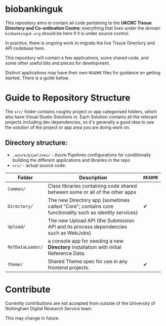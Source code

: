 # biobankinguk

This repository aims to contain all code pertaining to the **UKCRC Tissue Directory and Co-ordination Centre**; everything that lives under the domain `biobankinguk.org` should be here if it is under source control.

In practice, there is ongoing work to migrate the live Tissue Directory and API codebase here.

This repository will contain a few applications, some shared code, and some other useful bits and pieces for development.

Distinct applications may have their own `README` files for guidance on getting started. There is a guide below.

# Guide to Repository Structure

The `src/` folder contains roughly project or app categorised folders, which also have Visual Studio Solutions in. Each Solution contains all the relevant projects including dev dependencies, so it's generally a good idea to use the solution of the project or app area you are doing work on.

## Directory structure:

- `.azure/pipelines/` - Azure Pipelines configurations for conditionally building the different applications and libraries in the repo
- `src/` - actual source code:

| Folder | Description | `README` |
| - | - | - |
| `Common/` | Class libraries containing code shared between some or all of the other apps | |
| `Directory/` | The new Directory app (sometimes called "Core"; contains core functionality such as identity services) | ✔ |
| `Upload/` | The new Upload API (the Submission API and its process dependencies such as WebJobs) | |
| `RefDataLoader/` | a console app for seeding a new **Directory** installation with initial Reference Data. | |
| `theme/` | Shared Theme spec for use in any frontend projects. | ✔ |

# Contribute

Currently contributions are not accepted from outside of the University of Nottingham Digital Research Service team.

This may change in future.
